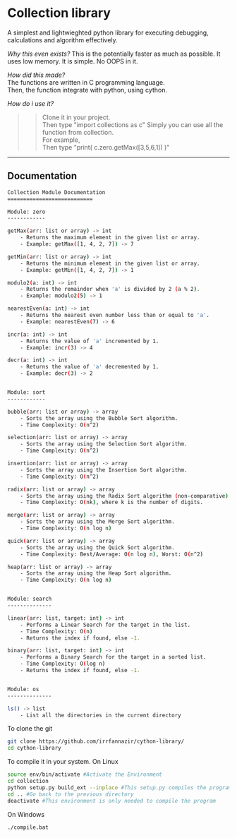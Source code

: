 # Collection library

A simplest and lightwieghted python library for executing debugging, calculations and algorithm effectively.    


*Why this even exists?*
This is the potentially faster as much as possible.
It uses low memory.
It is simple. No OOPS in it.


*How did this made?*    
The functions are written in C programming language.    
Then, the function integrate with python, using cython.   

*How do i use it?*    
>> Clone it in your project.   
>> Then type "import collections as c"
>> Simply you can use all the function from collection.    
For example,   
>> Then type "print( c.zero.getMax([3,5,6,1]) )"

---

## Documentation

```sh
Collection Module Documentation
===========================

Module: zero
------------

getMax(arr: list or array) -> int
	- Returns the maximum element in the given list or array.
	- Example: getMax([1, 4, 2, 7]) -> 7

getMin(arr: list or array) -> int
	- Returns the minimum element in the given list or array.
	- Example: getMin([1, 4, 2, 7]) -> 1

modulo2(a: int) -> int
	- Returns the remainder when 'a' is divided by 2 (a % 2).
	- Example: modulo2(5) -> 1

nearestEven(a: int) -> int
	- Returns the nearest even number less than or equal to 'a'.
	- Example: nearestEven(7) -> 6

incr(a: int) -> int
	- Returns the value of 'a' incremented by 1.
	- Example: incr(3) -> 4

decr(a: int) -> int
	- Returns the value of 'a' decremented by 1.
	- Example: decr(3) -> 2


Module: sort
------------

bubble(arr: list or array) -> array
	- Sorts the array using the Bubble Sort algorithm.
	- Time Complexity: O(n^2)

selection(arr: list or array) -> array
	- Sorts the array using the Selection Sort algorithm.
	- Time Complexity: O(n^2)

insertion(arr: list or array) -> array
	- Sorts the array using the Insertion Sort algorithm.
	- Time Complexity: O(n^2)

radix(arr: list or array) -> array
	- Sorts the array using the Radix Sort algorithm (non-comparative).
	- Time Complexity: O(nk), where k is the number of digits.

merge(arr: list or array) -> array
	- Sorts the array using the Merge Sort algorithm.
	- Time Complexity: O(n log n)

quick(arr: list or array) -> array
	- Sorts the array using the Quick Sort algorithm.
	- Time Complexity: Best/Average: O(n log n), Worst: O(n^2)

heap(arr: list or array) -> array
	- Sorts the array using the Heap Sort algorithm.
	- Time Complexity: O(n log n)


Module: search
--------------

linear(arr: list, target: int) -> int
	- Performs a Linear Search for the target in the list.
	- Time Complexity: O(n)
	- Returns the index if found, else -1.

binary(arr: list, target: int) -> int
	- Performs a Binary Search for the target in a sorted list.
	- Time Complexity: O(log n)
	- Returns the index if found, else -1.


Module: os
--------------

ls() -> list
	- List all the directories in the current directory


```

To clone the git
```sh
git clone https://github.com/irrfannazir/cython-library/
cd cython-library
```

To compile it in your system.
On Linux
```sh
source env/bin/activate #Activate the Environment
cd collection
python setup.py build_ext --inplace #This setup.py compiles the program already written
cd .. #Go back to the previous directory
deactivate #This environment is only needed to compile the program
```


On Windows
```sh
./compile.bat
```

